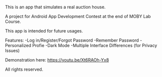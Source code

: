This is an app that simulates a real auction house.

A project for Android App Development Contest at the end of MOBY Lab Course.

This app is intended for future usages.

Features:
-Log in/Register/Forgot Password
-Remember Password
-Personalized Profie
-Dark Mode
-Multiple Interface Differences (for Privacy Issues)

Demonstration here: https://youtu.be/Xt6RAOh-Yx8

All rights reserved.
